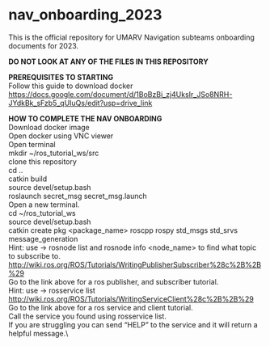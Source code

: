 # nav_onboarding_2023
This is the official repository for UMARV Navigation subteams onboarding documents for 2023. 

**DO NOT LOOK AT ANY OF THE FILES IN THIS REPOSITORY**

**PREREQUISITES TO STARTING**\
Follow this guide to download docker https://docs.google.com/document/d/1BoBzBi_zj4UksIr_JSo8NRH-JYdkBk_sFzb5_qUIuQs/edit?usp=drive_link

**HOW TO COMPLETE THE NAV ONBOARDING** \
Download docker image \
Open docker using VNC viewer\
Open terminal\
mkdir ~/ros_tutorial_ws/src\
clone this repository\
cd ..\
catkin build\
source devel/setup.bash\
roslaunch secret_msg secret_msg.launch\
Open a new terminal.\
cd ~/ros_tutorial_ws\
source devel/setup.bash\
catkin create pkg <package_name> roscpp rospy std_msgs std_srvs message_generation\
Hint: use -> rosnode list and rosnode info <node_name> to find what topic to subscribe to.\
http://wiki.ros.org/ROS/Tutorials/WritingPublisherSubscriber%28c%2B%2B%29 \
Go to the link above for a ros publisher, and subscriber tutorial.\
Hint: use -> rosservice list\
http://wiki.ros.org/ROS/Tutorials/WritingServiceClient%28c%2B%2B%29 \
Go to the link above for a ros service and client tutorial. \
Call the service you found using rosservice list.\
If you are struggling you can send “HELP” to the service and it will return a helpful message.\
